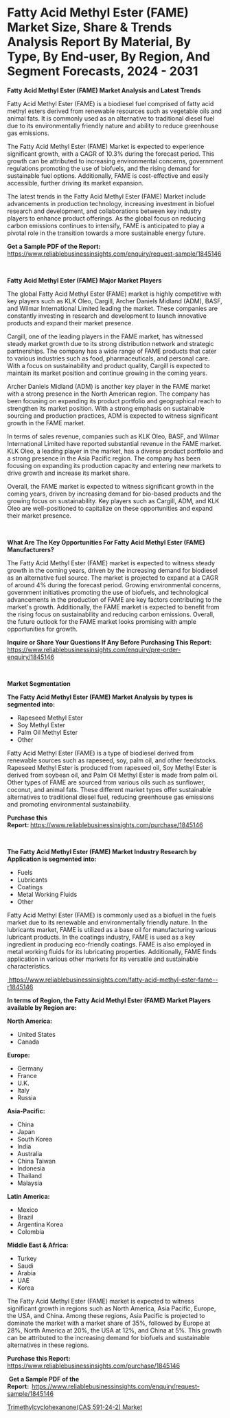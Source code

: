 <p><h1>Fatty Acid Methyl Ester (FAME) Market Size, Share & Trends Analysis Report By Material, By Type, By End-user, By Region, And Segment Forecasts, 2024 - 2031</h1></p><p><strong>Fatty Acid Methyl Ester (FAME) Market Analysis and Latest Trends</strong></p>
<p><p>Fatty Acid Methyl Ester (FAME) is a biodiesel fuel comprised of fatty acid methyl esters derived from renewable resources such as vegetable oils and animal fats. It is commonly used as an alternative to traditional diesel fuel due to its environmentally friendly nature and ability to reduce greenhouse gas emissions.</p><p>The Fatty Acid Methyl Ester (FAME) Market is expected to experience significant growth, with a CAGR of 10.3% during the forecast period. This growth can be attributed to increasing environmental concerns, government regulations promoting the use of biofuels, and the rising demand for sustainable fuel options. Additionally, FAME is cost-effective and easily accessible, further driving its market expansion.</p><p>The latest trends in the Fatty Acid Methyl Ester (FAME) Market include advancements in production technology, increasing investment in biofuel research and development, and collaborations between key industry players to enhance product offerings. As the global focus on reducing carbon emissions continues to intensify, FAME is anticipated to play a pivotal role in the transition towards a more sustainable energy future.</p></p>
<p><strong>Get a Sample PDF of the Report:&nbsp;</strong> <a href="https://www.reliablebusinessinsights.com/enquiry/request-sample/1845146">https://www.reliablebusinessinsights.com/enquiry/request-sample/1845146</a></p>
<p>&nbsp;</p>
<p><strong>Fatty Acid Methyl Ester (FAME) Major Market Players</strong></p>
<p><p>The global Fatty Acid Methyl Ester (FAME) market is highly competitive with key players such as KLK Oleo, Cargill, Archer Daniels Midland (ADM), BASF, and Wilmar International Limited leading the market. These companies are constantly investing in research and development to launch innovative products and expand their market presence.</p><p>Cargill, one of the leading players in the FAME market, has witnessed steady market growth due to its strong distribution network and strategic partnerships. The company has a wide range of FAME products that cater to various industries such as food, pharmaceuticals, and personal care. With a focus on sustainability and product quality, Cargill is expected to maintain its market position and continue growing in the coming years.</p><p>Archer Daniels Midland (ADM) is another key player in the FAME market with a strong presence in the North American region. The company has been focusing on expanding its product portfolio and geographical reach to strengthen its market position. With a strong emphasis on sustainable sourcing and production practices, ADM is expected to witness significant growth in the FAME market.</p><p>In terms of sales revenue, companies such as KLK Oleo, BASF, and Wilmar International Limited have reported substantial revenue in the FAME market. KLK Oleo, a leading player in the market, has a diverse product portfolio and a strong presence in the Asia Pacific region. The company has been focusing on expanding its production capacity and entering new markets to drive growth and increase its market share.</p><p>Overall, the FAME market is expected to witness significant growth in the coming years, driven by increasing demand for bio-based products and the growing focus on sustainability. Key players such as Cargill, ADM, and KLK Oleo are well-positioned to capitalize on these opportunities and expand their market presence.</p></p>
<p>&nbsp;</p>
<p><strong>What Are The Key Opportunities For Fatty Acid Methyl Ester (FAME) Manufacturers?</strong></p>
<p><p>The Fatty Acid Methyl Ester (FAME) market is expected to witness steady growth in the coming years, driven by the increasing demand for biodiesel as an alternative fuel source. The market is projected to expand at a CAGR of around 4% during the forecast period. Growing environmental concerns, government initiatives promoting the use of biofuels, and technological advancements in the production of FAME are key factors contributing to the market's growth. Additionally, the FAME market is expected to benefit from the rising focus on sustainability and reducing carbon emissions. Overall, the future outlook for the FAME market looks promising with ample opportunities for growth.</p></p>
<p><strong>Inquire or Share Your Questions If Any Before Purchasing This Report:</strong> <a href="https://www.reliablebusinessinsights.com/enquiry/pre-order-enquiry/1845146">https://www.reliablebusinessinsights.com/enquiry/pre-order-enquiry/1845146</a></p>
<p>&nbsp;</p>
<p><strong>Market Segmentation</strong></p>
<p><strong>The Fatty Acid Methyl Ester (FAME) Market Analysis by types is segmented into:</strong></p>
<p><ul><li>Rapeseed Methyl Ester</li><li>Soy Methyl Ester</li><li>Palm Oil Methyl Ester</li><li>Other</li></ul></p>
<p><p>Fatty Acid Methyl Ester (FAME) is a type of biodiesel derived from renewable sources such as rapeseed, soy, palm oil, and other feedstocks. Rapeseed Methyl Ester is produced from rapeseed oil, Soy Methyl Ester is derived from soybean oil, and Palm Oil Methyl Ester is made from palm oil. Other types of FAME are sourced from various oils such as sunflower, coconut, and animal fats. These different market types offer sustainable alternatives to traditional diesel fuel, reducing greenhouse gas emissions and promoting environmental sustainability.</p></p>
<p><strong>Purchase this Report:&nbsp;</strong><a href="https://www.reliablebusinessinsights.com/purchase/1845146">https://www.reliablebusinessinsights.com/purchase/1845146</a></p>
<p>&nbsp;</p>
<p><strong>The Fatty Acid Methyl Ester (FAME) Market Industry Research by Application is segmented into:</strong></p>
<p><ul><li>Fuels</li><li>Lubricants</li><li>Coatings</li><li>Metal Working Fluids</li><li>Other</li></ul></p>
<p><p>Fatty Acid Methyl Ester (FAME) is commonly used as a biofuel in the fuels market due to its renewable and environmentally friendly nature. In the lubricants market, FAME is utilized as a base oil for manufacturing various lubricant products. In the coatings industry, FAME is used as a key ingredient in producing eco-friendly coatings. FAME is also employed in metal working fluids for its lubricating properties. Additionally, FAME finds application in various other markets for its versatile and sustainable characteristics.</p></p>
<p><a href="https://www.reliablebusinessinsights.com/fatty-acid-methyl-ester-fame--r1845146">&nbsp;https://www.reliablebusinessinsights.com/fatty-acid-methyl-ester-fame--r1845146</a></p>
<p><strong>In terms of Region, the Fatty Acid Methyl Ester (FAME) Market Players available by Region are:</strong></p>
<p>
    <p> <strong> North America: </strong>
        <ul>
            <li>United States</li>
            <li>Canada</li>
        </ul>
        </p> 
    <p> <strong> Europe: </strong>
        <ul>
            <li>Germany</li>
            <li>France</li>
            <li>U.K.</li>
            <li>Italy</li>
            <li>Russia</li>
        </ul>
        </p> 
    <p> <strong> Asia-Pacific: </strong>
        <ul>
            <li>China</li>
            <li>Japan</li>
            <li>South Korea</li>
            <li>India</li>
            <li>Australia</li>
            <li>China Taiwan</li>
            <li>Indonesia</li>
            <li>Thailand</li>
            <li>Malaysia</li>
        </ul>
        </p> 
    <p> <strong> Latin America: </strong>
        <ul>
            <li>Mexico</li>
            <li>Brazil</li>
            <li>Argentina Korea</li>
            <li>Colombia</li>
        </ul>
        </p> 
    <p> <strong> Middle East & Africa: </strong>
        <ul>
            <li>Turkey</li>
            <li>Saudi</li>
            <li>Arabia</li>
            <li>UAE</li>
            <li>Korea</li>
        </ul>
    </p>
    </p>
<p><p>The Fatty Acid Methyl Ester (FAME) market is expected to witness significant growth in regions such as North America, Asia Pacific, Europe, the USA, and China. Among these regions, Asia Pacific is projected to dominate the market with a market share of 35%, followed by Europe at 28%, North America at 20%, the USA at 12%, and China at 5%. This growth can be attributed to the increasing demand for biofuels and sustainable alternatives in these regions.</p></p>
<p><strong>Purchase this Report: </strong><a href="https://www.reliablebusinessinsights.com/purchase/1845146">https://www.reliablebusinessinsights.com/purchase/1845146</a></p>
<p>&nbsp;<strong>Get a Sample PDF of the Report:&nbsp;&nbsp;</strong><a href="https://www.reliablebusinessinsights.com/enquiry/request-sample/1845146">https://www.reliablebusinessinsights.com/enquiry/request-sample/1845146</a></p>
<p><strong></strong></p>
<p><p><a href="https://github.com/bushilahore52/Market-Research-Report-List-1/blob/main/trimethylcyclohexanonecas-591-24-2-market.md">Trimethylcyclohexanone(CAS 591-24-2) Market</a></p></p>
